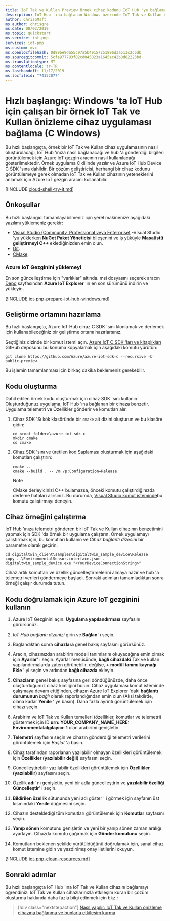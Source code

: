 ```yaml
---
title: IoT Tak ve Kullan Preview örnek cihaz kodunu IoT Hub 'ye bağlama (Windows) | Microsoft Docs
description: IoT Hub 'ına bağlanan Windows üzerinde IoT Tak ve Kullan önizleme örnek cihaz kodu oluşturun ve çalıştırın. Cihaz tarafından hub 'a gönderilen bilgileri görüntülemek için Azure IoT gezgin aracını kullanın.
author: ChrisGMsft
ms.author: chrisgre
ms.date: 08/02/2019
ms.topic: quickstart
ms.service: iot-pnp
services: iot-pnp
ms.custom: mvc
ms.openlocfilehash: 0d89be9da55c97a5b49157251896d3a513c2c6db
ms.sourcegitcommit: 5cfe977783f02cd045023a1645ac42b8d82223bd
ms.translationtype: MT
ms.contentlocale: tr-TR
ms.lasthandoff: 11/17/2019
ms.locfileid: "74152077"
---
```

# <a name="quickstart-connect-a-sample-iot-plug-and-play-preview-device-application-running-on-windows-to-iot-hub-c-windows"></a>Hızlı başlangıç: Windows 'ta IoT Hub için çalışan bir örnek IoT Tak ve Kullan önizleme cihaz uygulaması bağlama (C Windows)

Bu hızlı başlangıçta, örnek bir IoT Tak ve Kullan cihaz uygulamasının nasıl oluşturulacağı, IoT Hub 'ınıza nasıl bağlanacağı ve hub 'a gönderdiği bilgileri görüntülemek için Azure IoT gezgin aracının nasıl kullanılacağı gösterilmektedir. Örnek uygulama C dilinde yazılır ve Azure IoT Hub Device C SDK 'sına dahildir. Bir çözüm geliştiricisi, herhangi bir cihaz kodunu görüntülemeye gerek olmadan IoT Tak ve Kullan cihazının yeteneklerini anlamak için Azure IoT gezgin aracını kullanabilir.

[!INCLUDE [cloud-shell-try-it.md](../../includes/cloud-shell-try-it.md)]

## <a name="prerequisites"></a>Önkoşullar

Bu hızlı başlangıcı tamamlayabilmeniz için yerel makinenize aşağıdaki yazılımı yüklemeniz gerekir:

* [Visual Studio (Community, Professional veya Enterprise)](https://visualstudio.microsoft.com/downloads/) -Visual Studio 'yu yüklerken **NuGet Paket Yöneticisi** bileşenini ve iş yüküyle **Masaüstü geliştirmeyi C++**  eklediğinizden emin olun.
* [Git](https://git-scm.com/download/).
* [CMake](https://cmake.org/download/).

### <a name="install-the-azure-iot-explorer"></a>Azure IoT Gezginini yüklemeyi

En son güncelleştirme için "varlıklar" altında. msi dosyasını seçerek aracın [Depo](https://github.com/Azure/azure-iot-explorer/releases) sayfasından **Azure IoT Explorer** 'ın en son sürümünü indirin ve yükleyin.

[!INCLUDE [iot-pnp-prepare-iot-hub-windows.md](../../includes/iot-pnp-prepare-iot-hub-windows.md)]

## <a name="prepare-the-development-environment"></a>Geliştirme ortamını hazırlama

Bu hızlı başlangıçta, Azure IoT Hub cihaz C SDK 'sını klonlamak ve derlemek için kullanabileceğiniz bir geliştirme ortamı hazırlarsınız.

Seçtiğiniz dizinde bir komut istemi açın. [Azure IoT C SDK 'ları ve kitaplıkları](https://github.com/Azure/azure-iot-sdk-c) GitHub deposunu bu konuma kopyalamak için aşağıdaki komutu yürütün:

```cmd/sh
git clone https://github.com/Azure/azure-iot-sdk-c --recursive -b public-preview
```

Bu işlemin tamamlanması için birkaç dakika beklemeniz gerekebilir.

## <a name="build-the-code"></a>Kodu oluşturma

Dahil edilen örnek kodu oluşturmak için cihaz SDK 'sını kullanın. Oluşturduğunuz uygulama, IoT Hub 'ına bağlanan bir cihaza benzetir. Uygulama telemetri ve Özellikler gönderir ve komutları alır.

1. Cihaz SDK 'Sı kök klasöründe bir `cmake` alt dizini oluşturun ve bu klasöre gidin:

    ```cmd\sh
    cd <root folder>\azure-iot-sdk-c
    mkdir cmake
    cd cmake
    ```

1. Cihaz SDK 'sını ve üretilen kod Saplaması oluşturmak için aşağıdaki komutları çalıştırın:

    ```cmd\sh
    cmake ..
    cmake --build . -- /m /p:Configuration=Release
    ```

    > [!NOTE]
    > CMake derleyicinizi C++ bulamazsa, önceki komutu çalıştırdığınızda derleme hataları alırsınız. Bu durumda, [Visual Studio komut isteminde](https://docs.microsoft.com/dotnet/framework/tools/developer-command-prompt-for-vs)bu komutu çalıştırmayı deneyin.

## <a name="run-the-device-sample"></a>Cihaz örneğini çalıştırma

IoT Hub 'ınıza telemetri gönderen bir IoT Tak ve Kullan cihazının benzetimini yapmak için SDK 'da örnek bir uygulama çalıştırın. Örnek uygulamayı çalıştırmak için, bu komutları kullanın ve _Cihaz bağlantı dizesini_ bir parametre olarak geçirin.

```cmd\sh
cd digitaltwin_client\samples\digitaltwin_sample_device\Release
copy ..\EnvironmentalSensor.interface.json .
digitaltwin_sample_device.exe "<YourDeviceConnectionString>"
```

Cihaz artık komutları ve özellik güncelleştirmelerini almaya hazır ve hub 'a telemetri verileri göndermeye başladı. Sonraki adımları tamamladıktan sonra örneği çalışır durumda tutun.

## <a name="use-the-azure-iot-explorer-to-validate-the-code"></a>Kodu doğrulamak için Azure IoT gezginini kullanın

1. Azure IoT Gezginini açın. **Uygulama yapılandırması** sayfasını görürsünüz.

1. _IoT Hub bağlantı dizenizi_ girin ve **Bağlan**' ı seçin.

1. Bağlandıktan sonra **cihazlara** genel bakış sayfasını görürsünüz.

1. Aracın, cihazınızdan arabirim modeli tanımlarını okuyacağına emin olmak için **Ayarlar**' ı seçin. Ayarlar menüsünde, **bağlı cihazdaki** Tak ve kullan yapılandırmalarda zaten görünebilir. değilse, **+ modül tanımı kaynağı Ekle** ' yi seçin ve ardından **bağlı cihazda** ekleyin.

1. **Cihazların** genel bakış sayfasına geri döndüğünüzde, daha önce oluşturduğunuz cihaz kimliğini bulun. Cihaz uygulaması komut isteminde çalışmaya devam ettiğinden, cihazın Azure IoT Explorer 'daki **bağlantı durumunun** _bağlı_ olarak raporlandığından emin olun (Aksi takdirde, olana kadar **Yenile** ' ye basın). Daha fazla ayrıntı görüntülemek için cihazı seçin.

1. Arabirim ve IoT Tak ve Kullan temelleri (özellikler, komutlar ve telemetri) göstermek için ID **urn: YOUR_COMPANY_NAME_HERE: Environmentalalgılayıcı: 1** olan arabirimi genişletin.

1. **Telemetri** sayfasını seçin ve cihazın gönderdiği telemetri verilerini görüntülemek için _Başlat_ 'a basın.

1. Cihaz tarafından raporlanan yazılabilir olmayan özellikleri görüntülemek için **Özellikler (yazılabilir değil)** sayfasını seçin.

1. Güncelleştirebilir yazılabilir özellikleri görüntülemek için **Özellikler (yazılabilir)** sayfasını seçin.

1. Özellik **adı**' nı genişletin, yeni bir adla güncelleştirin ve **yazılabilir özelliği Güncelleştir**' i seçin. 

1. **Bildirilen özellik** sütununda yeni adı göster ' i görmek için sayfanın üst kısmındaki **Yenile** düğmesini seçin.

1. Cihazın desteklediği tüm komutları görüntülemek için **Komutlar** sayfasını seçin.

1. **Yanıp sönen** komutunu genişletin ve yeni bir yanıp sönen zaman aralığı ayarlayın. Cihazda komutu çağırmak için **Gönder komutunu** seçin.

1. Komutların beklenen şekilde yürütüldüğünü doğrulamak için, sanal cihaz komut istemine gidin ve yazdırılmış onay iletilerini okuyun.

[!INCLUDE [iot-pnp-clean-resources.md](../../includes/iot-pnp-clean-resources.md)]

## <a name="next-steps"></a>Sonraki adımlar

Bu hızlı başlangıçta IoT Hub 'ına IoT Tak ve Kullan cihazını bağlamayı öğrendiniz. IoT Tak ve Kullan cihazlarınızla etkileşim kuran bir çözüm oluşturma hakkında daha fazla bilgi edinmek için bkz.:

> [!div class="nextstepaction"]
> [Nasıl yapılır: IoT Tak ve Kullan önizleme cihazına bağlanma ve bunlarla etkileşim kurma](howto-develop-solution.md)
